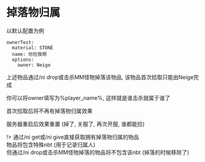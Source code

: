 # 掉落物归属

以默认配置为例

```
ownerTest:
  material: STONE
  name: 你捡我啊
  options:
    owner: Neige
```

上述物品通过/ni drop或击杀MM怪物掉落该物品, 该物品首次拾取只能由Neige完成

你可以将owner填写为%player\_name%, 这样就是谁击杀就属于谁了

首次拾取后将不再有掉落物归属效果

服务器重启后效果重置 (掉了, 关服了, 再次开服, 谁都能捡)

!> 通过/ni get或/ni give直接获取拥有掉落物归属的物品
<br />物品将包含特殊nbt (用于记录归属人)
<br />但通过/ni drop或击杀MM怪物掉落的物品将不包含该nbt (掉落的时候移除了)